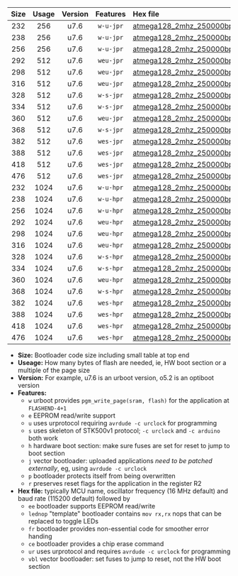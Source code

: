 |Size|Usage|Version|Features|Hex file|
|:-:|:-:|:-:|:-:|:--|
|232|256|u7.6|`w-u-jpr`|[atmega128_2mhz_250000bps_ur_vbl.hex](https://raw.githubusercontent.com/stefanrueger/urboot/main//atmega128_2mhz_250000bps_ur_vbl.hex)|
|238|256|u7.6|`w-u-jpr`|[atmega128_2mhz_250000bps_lednop_ur_vbl.hex](https://raw.githubusercontent.com/stefanrueger/urboot/main//atmega128_2mhz_250000bps_lednop_ur_vbl.hex)|
|256|256|u7.6|`w-u-jpr`|[atmega128_2mhz_250000bps_lednop_fr_ur_vbl.hex](https://raw.githubusercontent.com/stefanrueger/urboot/main//atmega128_2mhz_250000bps_lednop_fr_ur_vbl.hex)|
|292|512|u7.6|`weu-jpr`|[atmega128_2mhz_250000bps_ee_ur_vbl.hex](https://raw.githubusercontent.com/stefanrueger/urboot/main//atmega128_2mhz_250000bps_ee_ur_vbl.hex)|
|298|512|u7.6|`weu-jpr`|[atmega128_2mhz_250000bps_ee_lednop_ur_vbl.hex](https://raw.githubusercontent.com/stefanrueger/urboot/main//atmega128_2mhz_250000bps_ee_lednop_ur_vbl.hex)|
|316|512|u7.6|`weu-jpr`|[atmega128_2mhz_250000bps_ee_lednop_fr_ur_vbl.hex](https://raw.githubusercontent.com/stefanrueger/urboot/main//atmega128_2mhz_250000bps_ee_lednop_fr_ur_vbl.hex)|
|328|512|u7.6|`w-s-jpr`|[atmega128_2mhz_250000bps_vbl.hex](https://raw.githubusercontent.com/stefanrueger/urboot/main//atmega128_2mhz_250000bps_vbl.hex)|
|334|512|u7.6|`w-s-jpr`|[atmega128_2mhz_250000bps_lednop_vbl.hex](https://raw.githubusercontent.com/stefanrueger/urboot/main//atmega128_2mhz_250000bps_lednop_vbl.hex)|
|360|512|u7.6|`weu-jpr`|[atmega128_2mhz_250000bps_ee_lednop_fr_ce_ur_vbl.hex](https://raw.githubusercontent.com/stefanrueger/urboot/main//atmega128_2mhz_250000bps_ee_lednop_fr_ce_ur_vbl.hex)|
|368|512|u7.6|`w-s-jpr`|[atmega128_2mhz_250000bps_lednop_fr_vbl.hex](https://raw.githubusercontent.com/stefanrueger/urboot/main//atmega128_2mhz_250000bps_lednop_fr_vbl.hex)|
|382|512|u7.6|`wes-jpr`|[atmega128_2mhz_250000bps_ee_vbl.hex](https://raw.githubusercontent.com/stefanrueger/urboot/main//atmega128_2mhz_250000bps_ee_vbl.hex)|
|388|512|u7.6|`wes-jpr`|[atmega128_2mhz_250000bps_ee_lednop_vbl.hex](https://raw.githubusercontent.com/stefanrueger/urboot/main//atmega128_2mhz_250000bps_ee_lednop_vbl.hex)|
|418|512|u7.6|`wes-jpr`|[atmega128_2mhz_250000bps_ee_lednop_fr_vbl.hex](https://raw.githubusercontent.com/stefanrueger/urboot/main//atmega128_2mhz_250000bps_ee_lednop_fr_vbl.hex)|
|476|512|u7.6|`wes-jpr`|[atmega128_2mhz_250000bps_ee_lednop_fr_ce_vbl.hex](https://raw.githubusercontent.com/stefanrueger/urboot/main//atmega128_2mhz_250000bps_ee_lednop_fr_ce_vbl.hex)|
|232|1024|u7.6|`w-u-hpr`|[atmega128_2mhz_250000bps_ur.hex](https://raw.githubusercontent.com/stefanrueger/urboot/main//atmega128_2mhz_250000bps_ur.hex)|
|238|1024|u7.6|`w-u-hpr`|[atmega128_2mhz_250000bps_lednop_ur.hex](https://raw.githubusercontent.com/stefanrueger/urboot/main//atmega128_2mhz_250000bps_lednop_ur.hex)|
|256|1024|u7.6|`w-u-hpr`|[atmega128_2mhz_250000bps_lednop_fr_ur.hex](https://raw.githubusercontent.com/stefanrueger/urboot/main//atmega128_2mhz_250000bps_lednop_fr_ur.hex)|
|292|1024|u7.6|`weu-hpr`|[atmega128_2mhz_250000bps_ee_ur.hex](https://raw.githubusercontent.com/stefanrueger/urboot/main//atmega128_2mhz_250000bps_ee_ur.hex)|
|298|1024|u7.6|`weu-hpr`|[atmega128_2mhz_250000bps_ee_lednop_ur.hex](https://raw.githubusercontent.com/stefanrueger/urboot/main//atmega128_2mhz_250000bps_ee_lednop_ur.hex)|
|316|1024|u7.6|`weu-hpr`|[atmega128_2mhz_250000bps_ee_lednop_fr_ur.hex](https://raw.githubusercontent.com/stefanrueger/urboot/main//atmega128_2mhz_250000bps_ee_lednop_fr_ur.hex)|
|328|1024|u7.6|`w-s-hpr`|[atmega128_2mhz_250000bps.hex](https://raw.githubusercontent.com/stefanrueger/urboot/main//atmega128_2mhz_250000bps.hex)|
|334|1024|u7.6|`w-s-hpr`|[atmega128_2mhz_250000bps_lednop.hex](https://raw.githubusercontent.com/stefanrueger/urboot/main//atmega128_2mhz_250000bps_lednop.hex)|
|360|1024|u7.6|`weu-hpr`|[atmega128_2mhz_250000bps_ee_lednop_fr_ce_ur.hex](https://raw.githubusercontent.com/stefanrueger/urboot/main//atmega128_2mhz_250000bps_ee_lednop_fr_ce_ur.hex)|
|368|1024|u7.6|`w-s-hpr`|[atmega128_2mhz_250000bps_lednop_fr.hex](https://raw.githubusercontent.com/stefanrueger/urboot/main//atmega128_2mhz_250000bps_lednop_fr.hex)|
|382|1024|u7.6|`wes-hpr`|[atmega128_2mhz_250000bps_ee.hex](https://raw.githubusercontent.com/stefanrueger/urboot/main//atmega128_2mhz_250000bps_ee.hex)|
|388|1024|u7.6|`wes-hpr`|[atmega128_2mhz_250000bps_ee_lednop.hex](https://raw.githubusercontent.com/stefanrueger/urboot/main//atmega128_2mhz_250000bps_ee_lednop.hex)|
|418|1024|u7.6|`wes-hpr`|[atmega128_2mhz_250000bps_ee_lednop_fr.hex](https://raw.githubusercontent.com/stefanrueger/urboot/main//atmega128_2mhz_250000bps_ee_lednop_fr.hex)|
|476|1024|u7.6|`wes-hpr`|[atmega128_2mhz_250000bps_ee_lednop_fr_ce.hex](https://raw.githubusercontent.com/stefanrueger/urboot/main//atmega128_2mhz_250000bps_ee_lednop_fr_ce.hex)|

- **Size:** Bootloader code size including small table at top end
- **Useage:** How many bytes of flash are needed, ie, HW boot section or a multiple of the page size
- **Version:** For example, u7.6 is an urboot version, o5.2 is an optiboot version
- **Features:**
  + `w` urboot provides `pgm_write_page(sram, flash)` for the application at `FLASHEND-4+1`
  + `e` EEPROM read/write support
  + `u` uses urprotocol requiring `avrdude -c urclock` for programming
  + `s` uses skeleton of STK500v1 protocol; `-c urclock` and `-c arduino` both work
  + `h` hardware boot section: make sure fuses are set for reset to jump to boot section
  + `j` vector bootloader: uploaded applications *need to be patched externally*, eg, using `avrdude -c urclock`
  + `p` bootloader protects itself from being overwritten
  + `r` preserves reset flags for the application in the register R2
- **Hex file:** typically MCU name, oscillator frequency (16 MHz default) and baud rate (115200 default) followed by
  + `ee` bootloader supports EEPROM read/write
  + `lednop` "template" bootloader contains `mov rx,rx` nops that can be replaced to toggle LEDs
  + `fr` bootloader provides non-essential code for smoother error handing
  + `ce` bootloader provides a chip erase command
  + `ur` uses urprotocol and requires `avrdude -c urclock` for programming
  + `vbl` vector bootloader: set fuses to jump to reset, not the HW boot section
